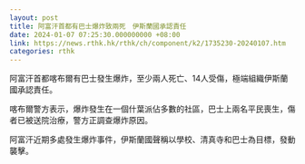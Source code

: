 ```yaml
---
layout: post
title: 阿富汗首都有巴士爆炸致兩死　伊斯蘭國承認責任
date: 2024-01-07 07:25:30.000000000 +08:00
link: https://news.rthk.hk/rthk/ch/component/k2/1735230-20240107.htm
categories: rthk
---
```


阿富汗首都喀布爾有巴士發生爆炸，至少兩人死亡、14人受傷，極端組織伊斯蘭國承認責任。

喀布爾警方表示，爆炸發生在一個什葉派佔多數的社區，巴士上兩名平民喪生，傷者已被送院治療，警方正調查爆炸原因。

阿富汗近期多處發生爆炸事件，伊斯蘭國聲稱以學校、清真寺和巴士為目標，發動襲擊。
